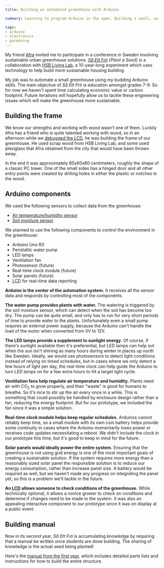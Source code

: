 ```yaml
---
title: Building an automated greenhouse with Arduino

summary: Learning to program Arduino in the open. Building a small, automated greenhouse using sensors and hobbyist-grade electronic components.

tags:
- arduino
- electronics
- gardening
---
```


My friend [Afra](http://afranoubarzadeh.se/) invited me to participate in a conference in Sweden involving sustainable urban greenhouse solutions. <em lang="sv">[Så Ett Frö](http://saettfro.com/vaxthus/)</em> (_Plant a Seed_) is a collaboration with [HSB Living Lab](https://www.hsb.se/hsblivinglab/), a 10-year-long experiment which uses technology to help build more sustainable housing building.

My job was to automate a small greenhouse using my budding Arduino skills. The main objective of <em lang="sv">Så Ett Frö</em> is education amongst grades 7-9. So for now we haven't spent time calculating economic value or carbon footprint. Future iterations will hopefully allow us to tackle these engineering issues which will make the greenhouse more sustainable.

## Building the frame

We know our strengths and working with wood wasn't one of them. Luckily Afra has a friend who is quite talented working with wood, so in an afternoon while we [debugged the LCD](/blog/arduino-humdity-temperature-lcd/), he was building the frame of our greenhouse. He used scrap wood from HSB Living Lab, and some used plexiglass that Afra obtained from the city that would have been thrown away.

In the end it was approximately 80x60x80 centimeters, roughly the shape of a classic PC tower. One of the small sides has a hinged door and all other entry points were created by drilling holes in either the plastic or notches in the wood.

## Arduino components

We used the following sensors to collect data from the greenhouse:

- [Air temperature/humidity sensor](/blog/arduino-humdity-temperature-lcd/)
- [Soil moisture sensor](/blog/arduino-soil-moisture-sensor/)

We planned to use the following components to control the environment in the greenhouse:

- Arduino Uno R3
- Peristaltic water pump
- LED lamps
- Ventilation fan
- Photosensor (future)
- Real-time clock module (future)
- Solar panels (future)
- <abbr title="liquid crystal display">LCD</abbr> for real-time data reporting

**Arduino is the center of the automation system.** It receives all the sensor data and responds by controlling most of the components.

**The water pump provides plants with water.** The watering is triggered by the soil moisture sensor, which can detect when the soil has become too dry. The pump can be quite small, and only has to run for very short periods of time to provide water to the plants. Unfortunately even a small pump requires an external power supply, because the Arduino can't handle the load of the motor when converted from 5V to 12V.

**The LED lamps provide a supplement to sunlight energy.** Of course, if there's sunlight available then it's preferential, but LED lamps can help out when the sun isn't shining as many hours during winter in places up north like Sweden. Ideally, we would use photosensors to detect light conditions instead of relying on timed schedules, but in cases where we only detect a few hours of light per day, the real-time clock can help guide the Arduino to turn LED lamps on for a few extra hours to hit a target light cycle.

**Ventilation fans help regulate air temperature and humidity.** Plants need air with CO<sub>2</sub> to grow properly, and their "waste" is good for humans to breathe. So it's nice to stir up the air every once in a while. This is something that could possibly be handled by enclosure design rather than a fan, reducing the energy footprint. But for our prototype, we included the fan since it was a simple solution.

**Real-time clock module helps keep regular schedules.** Arduinos cannot reliably keep time, so a small module with its own coin battery helps provide some continuity in cases where the Arduino momentarily loses power or receives code updates necessitating a reboot. We didn't include the clock in our prototype this time, but it's good to keep in mind for the future.

**Solar panels would ideally power the entire system.** Ensuring that the greenhouse is not using grid energy is one of the most important goals of creating a sustainable solution. If the system requires more energy than a reasonably sized solar panel the responsible solution is to reduce our energy consumption, rather than increase panel size. A battery would be required as well, but we haven't made any progress on integrating the panel yet, so this is a problem we'll tackle in the future.

**An <abbr title="liquid crystal display">LCD</abbr> allows someone to check conditions of the greenhouse.** While technically optional, it allows a novice grower to check on conditions and determine if changes need to be made to the system. It was also an appealing interactive component to our prototype since it was on display at a public event.

## Building manual

Now in its second year, <em lang="sv">Så Ett Frö</em> is accumulating knowledge by requiring that a manual be written once students are done building. The sharing of knowledge is the actual seed being planted!

Here's the [manual from the first year](http://saettfro.com/vaxthus/index.html), which includes detailed parts lists and instructions for how to build the entire structure.

